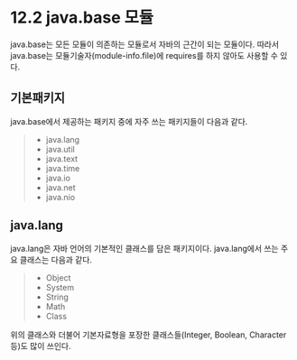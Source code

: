 # 12.2 java.base 모듈
java.base는 모든 모듈이 의존하는 모듈로서 자바의 근간이 되는 모듈이다.
따라서 java.base는 모듈기술자(module-info.file)에 requires를 하지 않아도 사용할 수 있다.
## 기본패키지
java.base에서 제공하는 패키지 중에 자주 쓰는 패키지들이 다음과 같다.
>- java.lang
>- java.util
>- java.text
>- java.time
>- java.io
>- java.net
>- java.nio

## java.lang
java.lang은 자바 언어의 기본적인 클래스를 담은 패키지이다.
java.lang에서 쓰는 주요 클래스는 다음과 같다.
> - Object
> - System
> - String
> - Math
> - Class

위의 클래스와 더불어 기본자료형을 포장한 클래스들(Integer, Boolean, Character 등)도 많이 쓰인다.